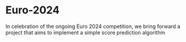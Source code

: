 # Euro-2024
In celebration of the ongoing Euro 2024 competition, we bring forward a project that aims to implement a simple score prediction algorithm
